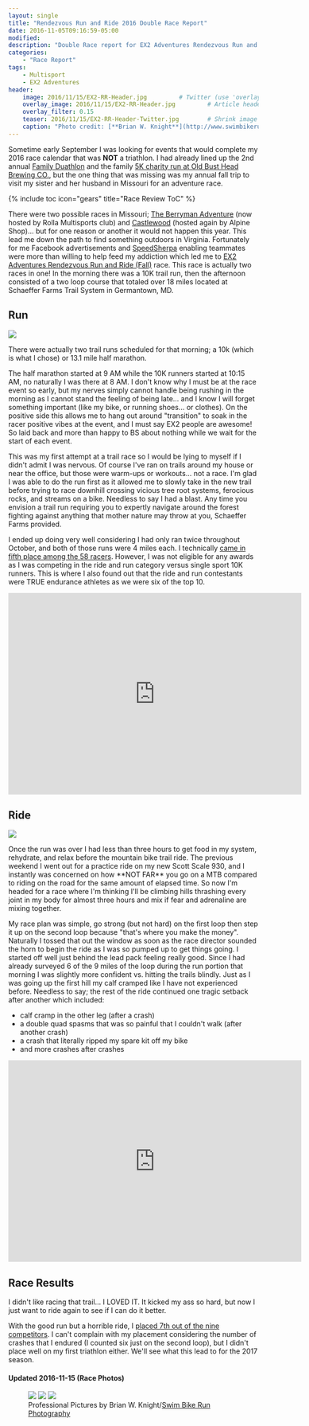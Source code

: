 ```yaml
---
layout: single
title: "Rendezvous Run and Ride 2016 Double Race Report"
date: 2016-11-05T09:16:59-05:00
modified:
description: "Double Race report for EX2 Adventures Rendezvous Run and Ride; I slowly dip my toe into Xterra" 	# For Twitter, not the Title
categories:
    - "Race Report"
tags:
    - Multisport
    - EX2 Adventures
header:
    image: 2016/11/15/EX2-RR-Header.jpg			# Twitter (use 'overlay_image')
    overlay_image: 2016/11/15/EX2-RR-Header.jpg		    # Article header at 2048x768
    overlay_filter: 0.15
    teaser: 2016/11/15/EX2-RR-Header-Twitter.jpg 		# Shrink image to 575 width
    caption: "Photo credit: [**Brian W. Knight**](http://www.swimbikerunphoto.com/about/)"
---
```

Sometime early September I was looking for events that would complete my 2016 race calendar that was **NOT** a triathlon.  I had already lined up the 2nd annual [Family Duathlon][tin] and the family [5K charity run at Old Bust Head Brewing CO.][bust], but the one thing that was missing was my annual fall trip to visit my sister and her husband in Missouri for an adventure race.

{% include toc icon="gears" title="Race Review ToC" %}

There were two possible races in Missouri; [The Berryman Adventure][berryman] (now hosted by Rolla Multisports club) and [Castlewood][alpine] (hosted again by Alpine Shop)... but for one reason or another it would not happen this year.  This lead me down the path to find something outdoors in Virginia.  Fortunately for me Facebook advertisements and [SpeedSherpa][ss] enabling teammates were more than willing to help feed my addiction which led me to [EX2 Adventures Rendezvous Run and Ride (Fall)][ex2rr] race.  This race is actually two races in one! In the morning there was a 10K trail run, then the afternoon consisted of a two loop course that totaled over 18 miles located at Schaeffer Farms Trail System in Germantown, MD.


Run
---

<p class="align-left"><a href="{{ site.url }}/images/2016/11/15/EX2-RR-LG-4.jpg"><img src="{{ site.url }}/images/2016/11/15/EX2-RR-SM-4.jpg" /></a></p>There were actually two trail runs scheduled for that morning; a 10k (which is what I chose) or 13.1 mile half marathon.

The half marathon started at 9 AM while the 10K runners started at 10:15 AM, no naturally I was there at 8 AM.  I don't know why I must be at the race event so early, but my nerves simply cannot handle being rushing in the morning as I cannot stand the feeling of being late... and I know I will forget something important (like my bike, or running shoes... or clothes).  On the positive side this allows me to hang out around "transition" to soak in the racer positive vibes at the event, and I must say EX2 people are awesome!  So laid back and more than happy to BS about nothing while we wait for the start of each event.

This was my first attempt at a trail race so I would be lying to myself if I didn't admit I was nervous.  Of course I've ran on trails around my house or near the office, but those were warm-ups or workouts... not a race.  I'm glad I was able to do the run first as it allowed me to slowly take in the new trail before trying to race downhill crossing vicious tree root systems, ferocious rocks, and streams on a bike.  Needless to say I had a blast.  Any time you envision a trail run requiring you to expertly navigate around the forest fighting against anything that mother nature may throw at you, Schaeffer Farms provided.

I ended up doing very well considering I had only ran twice throughout October, and both of those runs were 4 miles each.  I technically [came in fifth place among the 58 racers][running].  However, I was not eligible for any awards as I was competing in the ride and run category versus single sport 10K runners.  This is where I also found out that the ride and run contestants were TRUE endurance athletes as we were six of the top 10.

<p class="text-center"><iframe height='405' width='590' frameborder='0' allowtransparency='true' scrolling='no' src='https://www.strava.com/activities/766663771/embed/537c91b0dea367383f6e87b93f2a4c96fd5eec61'></iframe></p>

Ride
---

<p class="align-right"><a href="{{ site.url }}/images/2016/11/15/EX2-RR-LG-5.jpg"><img src="{{ site.url }}/images/2016/11/15/EX2-RR-SM-5.jpg" /></a></p>Once the run was over I had less than three hours to get food in my system, rehydrate, and relax before the mountain bike trail ride.  The previous weekend I went out for a practice ride on my new Scott Scale 930, and I instantly was concerned on how **NOT FAR** you go on a MTB compared to riding on the road for the same amount of elapsed time.  So now I'm headed for a race where I'm thinking I'll be climbing hills thrashing every joint in my body for almost three hours and mix if fear and adrenaline are mixing together.

My race plan was simple, go strong (but not hard) on the first loop then step it up on the second loop because "that's where you make the money".  Naturally I tossed that out the window as soon as the race director sounded the horn to begin the ride as I was so pumped up to get things going.  I started off well just behind the lead pack feeling really good.  Since I had already surveyed 6 of the 9 miles of the loop during the run portion that morning I was slightly more confident vs. hitting the trails blindly.  Just as I was going up the first hill my calf cramped like I have not experienced before.  Needless to say; the rest of the ride continued one tragic setback after another which included: 

- calf cramp in the other leg (after a crash)
- a double quad spasms that was so painful that I couldn't walk (after another crash)
- a crash that literally ripped my spare kit off my bike
- and more crashes after crashes

<p class="text-center"><iframe height='405' width='590' frameborder='0' allowtransparency='true' scrolling='no' src='https://www.strava.com/activities/766960378/embed/910a458ba8b3ad4318593e2d7129d4e555a1e2ed'></iframe></p>

Race Results
---

I didn't like racing that trail... I LOVED IT.  It kicked my ass so hard, but now I just want to ride again to see if I can do it better.

With the good run but a horrible ride, I [placed 7th out of the nine competitors][results].  I can't complain with my placement considering the number of crashes that I endured (I counted six just on the second loop), but I didn't place well on my first triathlon either.  We'll see what this lead to for the 2017 season.

#### Updated 2016-11-15 (Race Photos)

<figure class="third">
<a href="{{ site.url }}/images/2016/11/15/EX2-RR-LG-1.jpg"><img src="{{ site.url }}/images/2016/11/15/EX2-RR-SM-1.jpg" /></a>
<a href="{{ site.url }}/images/2016/11/15/EX2-RR-LG-2.jpg"><img src="{{ site.url }}/images/2016/11/15/EX2-RR-SM-2.jpg" /></a>
<a href="{{ site.url }}/images/2016/11/15/EX2-RR-LG-3.jpg"><img src="{{ site.url }}/images/2016/11/15/EX2-RR-SM-3.jpg" /></a>
<figcaption>Professional Pictures by Brian W. Knight/<a href="http://www.swimbikerunphoto.com/about/">Swim Bike Run Photography</a></figcaption>
</figure>

[tin]: http://www.triitnow.com/DUIT/duit.htm
[bust]: https://www.oldbusthead.com/old-bust-head-benefit-5k-0
[berryman]: http://rollamultisport.org/events/
[alpine]: https://alpineshop.webconnex.com/cw8hr2016
[ss]: http://www.speedsherpa.com
[ex2rr]: http://www.ex2adventures.com/rendezvous-fall.php
[running]: http://www.ex2adventures.com/rendezvous-fall-results-overall-2016.htm
[results]: http://www.ex2adventures.com/rendezvous-fall-results-run-and-ride-2016.htm
